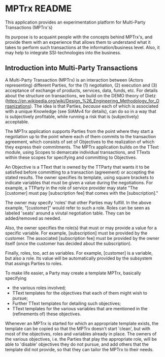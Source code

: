 # MPTrx README

This application provides an experimentation platform for Multi-Party Transactions (MPTrx's)

Its purpose is to acquaint people with the concepts behind MPTrx's, and provide them with an experience 
that allows them to understand what it takes to perform such transactions at the information/business level.
Also, it may help to integrate SSI-technologies into the business.

## Introduction into Multi-Party Transactions

A Multi-Party Transaction (MPTrx) is an interaction between (Actors representing) different Parties,
for the (1) negotiation, (2) execution and (3) acceptance of exchange of products, services, data, funds, etc.
For details about the structure on transactions, we build on the DEMO theory of Dietz
(https://en.wikipedia.org/wiki/Design_%26_Engineering_Methodology_for_Organizations).
The idea is that Parties, *because* each of which is associated with a unique Knowledge (see SIAMv4 for details),
can do so in a way that is subjectively profitable, while running a risk that is (subjectively) acceptable.

The MPTrx application supports Parties from the point where they start a negotiation up to the point 
where each of them commits to the transaction agreement, which consists of set of Objectives to the realization
of which they express their commitments. The MPTrx application builds on the TText module, using Scopes to
demarcate individual transactions, and TTexts within these scopes for specifying and committing to Objectives. 

An Objective is a TText that is owned by the TTParty that wants it to be satisfied before committing to a transaction
(agreement) or accepting the stated results. The owner specifies its template, using square brackets to indicate 
variables that must be given a value during the negotiations. For example, a TTParty in the role of service provider
may state "The [customer] must pay [subscription fee] that comes with the [subscription]."

The owner may specify 'roles' that other Parties may fulfill. In the above example, "[customer]" would refer to such
a role. Roles can be seen as labeled 'seats' around a virutal negotiation table. They can be added/removed as needed.

Also, the owner specifies the role(s) that must or may provide a value for a specific variable. For example, 
[subscription] must be provided by the customer. The associated [subscription fee] must be provided by the owner
itself (once the customer has decided about the subscription).

Finally, roles, too, act as variables. For example, [customer] is a variable, but also a role. Its value will be 
automatically provided by the subsystem that assings Parties to roles.

To make life easier, a Party may create a template MPTrx, basically specifying 
- the various roles involved;
- TText templates for the objectives that each of them might wish to pursue;
- Further TText templates for detailing such objectives;
- TText templates for the various variables that are mentioned in the (refinements of) these objectives.

Whenever an MPTrx is started for which an appropriate template exists, the template can be copied so that the MPTrx
doesn't start 'clean', but with most of the objectives, roles and variables already in place. The owners of the
various objectives, i.e. the Parties that play the appropriate role, will be able to 'disable' objectives they 
do not pursue, and add others that the template did not provide, so that they can tailor the MPTrx to their needs.